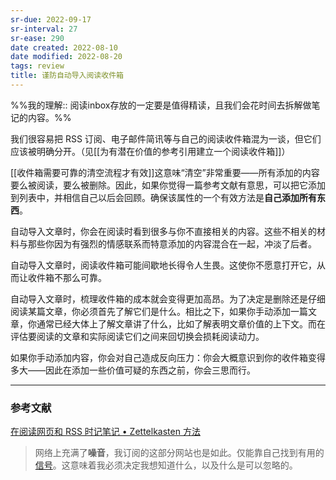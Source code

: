 ```yaml
---
sr-due: 2022-09-17
sr-interval: 27
sr-ease: 290
date created: 2022-08-10
date modified: 2022-08-20
tags: review
title: 谨防自动导入阅读收件箱
---
```


%%我的理解:: 阅读inbox存放的一定要是值得精读，且我们会花时间去拆解做笔记的内容。%%

我们很容易把 RSS 订阅、电子邮件简讯等与自己的阅读收件箱混为一谈，但它们应该被明确分开。（见[[为有潜在价值的参考引用建立一个阅读收件箱]]）

[[收件箱需要可靠的清空流程才有效]]这意味“清空”非常重要——所有添加的内容要么被阅读，要么被删除。因此，如果你觉得一篇参考文献有意思，可以把它添加到列表中，并相信自己以后会回顾。确保该属性的一个有效方法是**自己添加所有东西**。

自动导入文章时，你会在阅读时看到很多与你不直接相关的内容。这些不相关的材料与那些你因为有强烈的情感联系而特意添加的内容混合在一起，冲淡了后者。

自动导入文章时，阅读收件箱可能间歇地长得令人生畏。这使你不愿意打开它，从而让收件箱不那么可靠。

自动导入文章时，梳理收件箱的成本就会变得更加高昂。为了决定是删除还是仔细阅读某篇文章，你必须首先了解它们是什么。相比之下，如果你手动添加一篇文章，你通常已经大体上了解文章讲了什么，比如了解表明文章价值的上下文。而在评估要阅读的文章和实际阅读它们之间来回切换会损耗阅读动力。

如果你手动添加内容，你会对自己造成反向压力：你会大概意识到你的收件箱变得多大——因此在添加一些价值可疑的东西之前，你会三思而行。

___

### 参考文献

[在阅读网页和 RSS 时记笔记 • Zettelkasten 方法](https://zettelkasten.de/posts/reading-web-rss-note-taking/)

> 网络上充满了**噪音**，我订阅的这部分网站也是如此。仅能靠自己找到有用的[信号](http://en.wikipedia.org/wiki/Signal-to-noise_ratio)。这意味着我必须决定我想知道什么，以及什么是可以忽略的。
